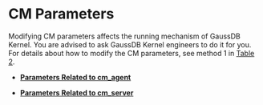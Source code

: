 # CM Parameters<a name="EN-US_TOPIC_0295386221"></a>

Modifying CM parameters affects the running mechanism of GaussDB Kernel. You are advised to ask GaussDB Kernel engineers to do it for you. For details about how to modify the CM parameters, see method 1 in  [Table 2](../DatabaseAdministrationGuide/resetting-parameters.md#en-us_topic_0283137176_en-us_topic_0237121562_en-us_topic_0059777490_t290c8f15953843db8d8e53d867cd893d).

-   **[Parameters Related to cm\_agent](parameters-related-to-cm_agent.md)**  

-   **[Parameters Related to cm\_server](parameters-related-to-cm_server.md)**  


